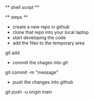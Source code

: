 ** shell script **

** steps ** 
* create a new repo in github
* clone that repo into your local laptop
* start developing the code
* add the files to the temporary area

git add <file-name>

* commit the chages into git

git commit -m "message"

* push the changes into github

git push -u origin main


